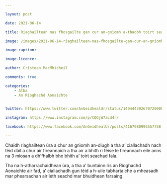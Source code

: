 ```yaml
---

layout: post

date: 2021-06-14

title: Riaghailtean nas fhosgailte gan cur an-gnìomh a-thaobh toirt seachad fala

image: /images/2021-06-14-riaghailtean-nas-fhosgailte-gan-cur-an-gniomh-a-thaobh-toirt-seachad-fala.png

image-caption:

image-licence:

author: Crìstean MacMhìcheil

comments: true

categories:
    - Alba
    - An Rìoghachd Aonaichte
  

twitter: https://www.twitter.com/AnGeidhealUr/status/1404443926707200000

instagram: https://www.instagram.com/p/CQGjW7aLd4r/

facebook: https://www.facebook.com/AnGeidhealUr/posts/4167980996557758

---
```


Chaidh riaghailtean ùra a chur an gnìomh an-diugh a tha a’ ciallachadh nach tèid dàil a chur air fireannaich a tha air a bhith ri fèise le fireannach eile anns na 3 mìosan a dh’fhalbh bho bhith a’ toirt seachad fala.

Tha na h-atharrachaidhean ùra, a tha a’ buntainn ris an Rìoghachd Aonaichte air fad, a’ ciallachadh gun tèid a h-uile tabhartaiche a mheasadh mar phearsachan air leth seachd mar bhuidhean farsaing.

<!--more-->
